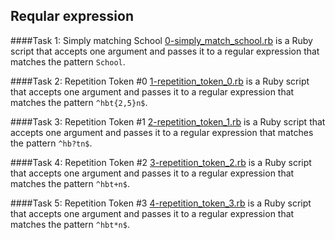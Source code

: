 ## Reqular expression

####Task 1: Simply matching School
[0-simply_match_school.rb](0-simply_match_school.rb) is a Ruby script that accepts one argument and passes it to a regular expression that matches the pattern `School`.

####Task 2: Repetition Token #0
[1-repetition_token_0.rb](1-repetition_token_0.rb) is a Ruby script that accepts one argument and passes it to a regular expression that matches the pattern `^hbt{2,5}n$`.

####Task 3: Repetition Token #1
[2-repetition_token_1.rb](2-repetition_token_1.rb) is a Ruby script that accepts one argument and passes it to a regular expression that matches the pattern `^hb?tn$`.

####Task 4: Repetition Token #2
[3-repetition_token_2.rb](3-repetition_token_2.rb) is a Ruby script that accepts one argument and passes it to a regular expression that matches the pattern `^hbt+n$`.

####Task 5: Repetition Token #3
[4-repetition_token_3.rb](4-repetition_token_3.rb) is a Ruby script that accepts one argument and passes it to a regular expression that matches the pattern `^hbt*n$`.
